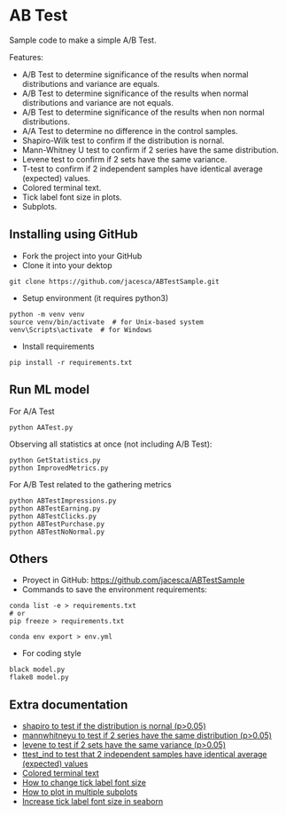 # AB Test
Sample code to make a simple A/B Test.

Features:
- A/B Test to determine significance of the results when normal distributions and variance are equals.
- A/B Test to determine significance of the results when normal distributions and variance are not equals.
- A/B Test to determine significance of the results when non normal distributions.
- A/A Test to determine no difference in the control samples.
- Shapiro-Wilk test to confirm if the distribution is nornal.
- Mann-Whitney U test to confirm if 2 series have the same distribution.
- Levene test to confirm if 2 sets have the same variance.
- T-test to confirm if 2 independent samples have identical average (expected) values.
- Colored terminal text.
- Tick label font size in plots.
- Subplots.

## Installing using GitHub
- Fork the project into your GitHub
- Clone it into your dektop
```
git clone https://github.com/jacesca/ABTestSample.git
```
- Setup environment (it requires python3)
```
python -m venv venv
source venv/bin/activate  # for Unix-based system
venv\Scripts\activate  # for Windows
```
- Install requirements
```
pip install -r requirements.txt
```

## Run ML model
For A/A Test
```
python AATest.py
```

Observing all statistics at once (not including A/B Test):
```
python GetStatistics.py
python ImprovedMetrics.py
```

For A/B Test related to the gathering metrics
```
python ABTestImpressions.py
python ABTestEarning.py
python ABTestClicks.py
python ABTestPurchase.py
python ABTestNoNormal.py
```

## Others
- Proyect in GitHub: https://github.com/jacesca/ABTestSample
- Commands to save the environment requirements:
```
conda list -e > requirements.txt
# or
pip freeze > requirements.txt

conda env export > env.yml
```
- For coding style
```
black model.py
flake8 model.py
```

## Extra documentation
- [shapiro to test if the distribution is nornal (p>0.05)](https://docs.scipy.org/doc/scipy/reference/generated/scipy.stats.shapiro.html)
- [mannwhitneyu to test if 2 series have the same distribution (p>0.05)](https://docs.scipy.org/doc/scipy/reference/generated/scipy.stats.mannwhitneyu.html)
- [levene to test if 2 sets have the same variance (p>0.05)](https://docs.scipy.org/doc/scipy/reference/generated/scipy.stats.levene.html)
- [ttest_ind to test that 2 independent samples have identical average (expected) values](https://docs.scipy.org/doc/scipy/reference/generated/scipy.stats.ttest_ind.html)
- [Colored terminal text](https://stackoverflow.com/questions/287871/how-do-i-print-colored-text-to-the-terminal)
- [How to change tick label font size](https://stackoverflow.com/questions/6390393/how-to-change-tick-label-font-size)
- [How to plot in multiple subplots](https://stackoverflow.com/questions/31726643/how-to-plot-in-multiple-subplots)
- [Increase tick label font size in seaborn](https://stackoverflow.com/questions/42404154/increase-tick-label-font-size-in-seaborn)
